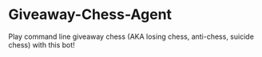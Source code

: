 # Giveaway-Chess-Agent
Play command line giveaway chess (AKA losing chess, anti-chess, suicide chess) with this bot!
